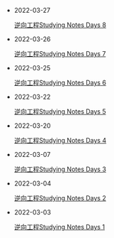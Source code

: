 - 2022-03-27

  [逆向工程Studying Notes Days 8](https://www.21r000.top/article/b4ab0f6d.html)

- 2022-03-26

  [逆向工程Studying Notes Days 7](https://www.21r000.top/article/241412fc.html)

- 2022-03-25

  [逆向工程Studying Notes Days 6](https://www.21r000.top/article/5313226a.html)

- 2022-03-22

  [逆向工程Studying Notes Days 5](https://www.21r000.top/article/ca1a73d0.html)

- 2022-03-20

  [逆向工程Studying Notes Days 4](https://www.21r000.top/article/bd1d4346.html)

- 2022-03-07

  [逆向工程Studying Notes Days 3](https://www.21r000.top/article/5c387dcc.html)

- 2022-03-04

  [逆向工程Studying Notes Days 2](https://www.21r000.top/article/547ee673.html)

- 2022-03-03

  [逆向工程Studying Notes Days 1](https://www.21r000.top/article/c56b0a10.html)